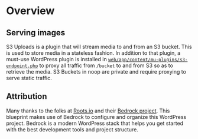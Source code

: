 # Overview

## Serving images

S3 Uploads is a plugin that will stream media to and from an S3 bucket. This is used to store media in a stateless fashion. In addition to that plugin, a must-use WordPress plugin is installed in [`web/app/content/mu-plugins/s3-endpoint.php`](https://github.com/noop-inc/blueprint-wordpress/blob/main/web/app/mu-plugins/s3-endpoint.php) to proxy all traffic from `/bucket` to and from S3 so as to retrieve the media. S3 Buckets in noop are private and require proxying to serve static traffic.

## Attribution

Many thanks to the folks at [Roots.io](https://roots.io/) and their [Bedrock project](https://roots.io/bedrock/). This blueprint makes use of Bedrock to configure and organize this WordPress project. Bedrock is a modern WordPress stack that helps you get started with the best development tools and project structure.
